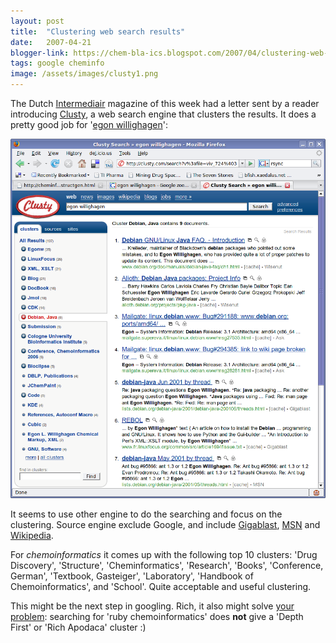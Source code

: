 ```yaml
---
layout: post
title:  "Clustering web search results"
date:   2007-04-21
blogger-link: https://chem-bla-ics.blogspot.com/2007/04/clustering-web-search-results.html
tags: google cheminfo
image: /assets/images/clusty1.png
---
```


The Dutch [Intermediair](http://www.intermediair.nl/) magazine of this week had a letter sent by a reader introducing
[Clusty](http://clusty.com/), a web search engine that clusters the results. It does a pretty good job for
'[egon willighagen](http://clusty.com/search?input-form=clusty-simple&v%3Asources=webplus&query=egon+willighagen)':

![](/assets/images/clusty1.png)

It seems to use other engine to do the searching and focus on the clustering. Source engine exclude Google, and include
[Gigablast](http://gigablast.com/), [MSN](http://www.msn.com/) and [Wikipedia](http://wikipedia.org/).

For *chemoinformatics* it comes up with the following top 10 clusters: 'Drug Discovery', 'Structure', 'Cheminformatics',
'Research', 'Books', 'Conference, German', 'Textbook, Gasteiger', 'Laboratory', 'Handbook of Chemoinformatics', and
'School'. Quite acceptable and useful clustering.

This might be the next step in googling. Rich, it also might solve [your problem](http://depth-first.com/articles/2007/04/20/self-referential):
searching for 'ruby chemoinformatics' does **not** give a 'Depth First' or 'Rich Apodaca' cluster :)
